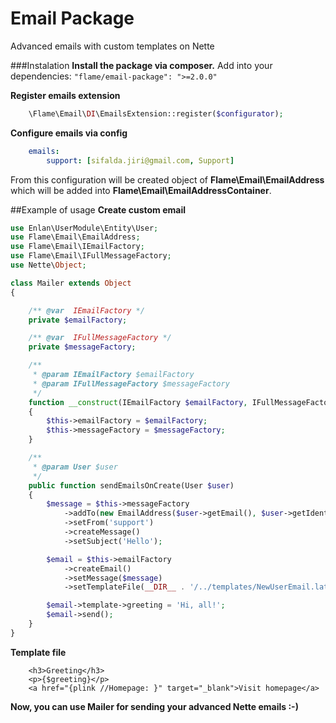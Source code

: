 Email Package
=================

Advanced emails with custom templates on Nette

###Instalation
**Install the package via composer.**
Add into your dependencies: `"flame/email-package": ">=2.0.0"`

**Register emails extension**
```php
	\Flame\Email\DI\EmailsExtension::register($configurator);
```

**Configure emails via config**
```yml
	emails:
        support: [sifalda.jiri@gmail.com, Support]
```
From this configuration will be created object of **Flame\Email\EmailAddress** which will be added into **Flame\Email\EmailAddressContainer**.

##Example of usage
**Create custom email**
```php
use Enlan\UserModule\Entity\User;
use Flame\Email\EmailAddress;
use Flame\Email\IEmailFactory;
use Flame\Email\IFullMessageFactory;
use Nette\Object;

class Mailer extends Object
{

	/** @var  IEmailFactory */
	private $emailFactory;

	/** @var  IFullMessageFactory */
	private $messageFactory;

	/**
	 * @param IEmailFactory $emailFactory
	 * @param IFullMessageFactory $messageFactory
	 */
	function __construct(IEmailFactory $emailFactory, IFullMessageFactory $messageFactory)
	{
		$this->emailFactory = $emailFactory;
		$this->messageFactory = $messageFactory;
	}

	/**
	 * @param User $user
	 */
	public function sendEmailsOnCreate(User $user)
	{
		$message = $this->messageFactory
			->addTo(new EmailAddress($user->getEmail(), $user->getIdentifier()))
			->setFrom('support')
			->createMessage()
			->setSubject('Hello');

		$email = $this->emailFactory
			->createEmail()
			->setMessage($message)
			->setTemplateFile(__DIR__ . '/../templates/NewUserEmail.latte');

		$email->template->greeting = 'Hi, all!';
		$email->send();
	}
}
```

**Template file**
```smarty
	<h3>Greeting</h3>
	<p>{$greeting}</p>
	<a href="{plink //Homepage: }" target="_blank">Visit homepage</a>

```

**Now, you can use Mailer for sending your advanced Nette emails :-)**